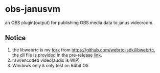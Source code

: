 # obs-janusvm
an OBS plugin(output) for publishing OBS media data to janus videoroom.

## Notice
1. the libwebrtc is my [fork](https://github.com/Meonardo/libwebrtc/tree/DNetRTC) from https://github.com/webrtc-sdk/libwebrtc, 
the dll file is provided in the pre-release [link](https://github.com/Meonardo/obs-janusvm/releases/download/v0.0.1/libwebrtc.dll). 
2. raw/encoded video(audio is WIP)
3. Windows only & only test on 64bit OS
